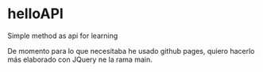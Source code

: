 # helloAPI
Simple method as api for learning

De momento para lo que necesitaba he usado github pages, quiero hacerlo más elaborado con JQuery ne la rama main.
